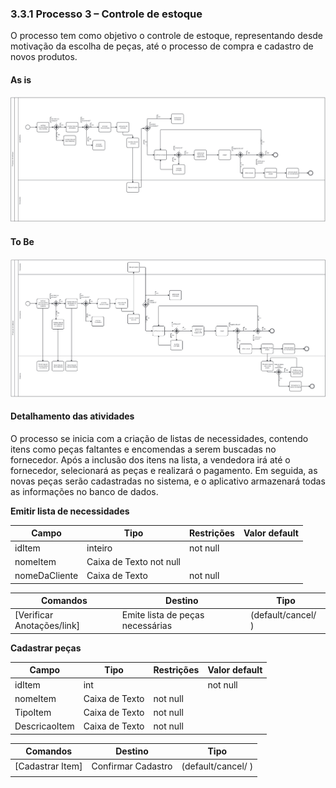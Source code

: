 ### 3.3.1 Processo 3 – Controle de estoque
O processo tem como objetivo o controle de estoque, representando desde motivação da escolha de peças, até o processo de compra e cadastro de novos produtos.
 #### As is
![Modelo BPMN do PROCESSO 3 As Is](../images/asis_estoque.png "Modelo BPMN do Processo 1.")

#### To Be
![Modelo BPMN do PROCESSO 3 To Be](../images/tobe_estoque.png "Modelo BPMN do Processo 1.")

#### Detalhamento das atividades

O processo se inicia com a criação de listas de necessidades, contendo itens como peças faltantes e encomendas a serem buscadas no fornecedor. Após a inclusão dos itens na lista, a vendedora irá até o fornecedor, selecionará as peças e realizará o pagamento. Em seguida, as novas peças serão cadastradas no sistema, e o aplicativo armazenará todas as informações no banco de dados.

**Emitir lista de necessidades**

| **Campo**       | **Tipo**         | **Restrições** | **Valor default** |
| ---             | ---              | ---            | ---               |
| idItem         | inteiro  | not null               |                   |
| nomeItem  | Caixa de Texto        not null          |                |                   |
| nomeDaCliente           | Caixa de Texto   | not null |                |

| **Comandos**         |  **Destino**                   | **Tipo** |
| ---                  | ---                            | ---               |
| [Verificar Anotações/link] | Emite lista de peças necessárias  | (default/cancel/  ) |



**Cadastrar peças**

| **Campo**       | **Tipo**         | **Restrições** | **Valor default** |
| ---             | ---              | ---            | ---               |
| idItem | int  |                |   not null                |
| nomeItem                |   Caixa de Texto                 |  not null              |                   |
| TipoItem                     |  Caixa de Texto                                  |  not null                 |
| DescricaoItem               |    Caixa de Texto                                  |  not null                 |

| **Comandos**         |  **Destino**                   | **Tipo**          |
| ---                  | ---                            | ---               |
| [Cadastrar Item] | Confirmar Cadastro  | (default/cancel/  ) |
|                      |                                |                   |
